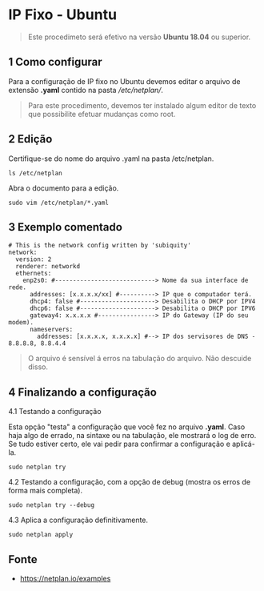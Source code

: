 IP Fixo - Ubuntu
==========================================================

> Este procedimeto será efetivo na versão **Ubuntu 18.04** ou superior.

1 Como configurar
----------------------------------------------------------

Para a configuração de IP fixo no Ubuntu devemos editar o arquivo de extensão __.yaml__ contido na pasta _/etc/netplan/_.

> Para este procedimento, devemos ter instalado algum editor de texto que possibilite efetuar mudanças como root.

2 Edição
----------------------------------------------------------

Certifique-se do nome do arquivo .yaml na pasta /etc/netplan.

`ls /etc/netplan`

Abra o documento para a edição.

`sudo vim /etc/netplan/*.yaml`

3 Exemplo comentado
----------------------------------------------------------

```
# This is the network config written by 'subiquity'
network:
  version: 2
  renderer: networkd
  ethernets:
    enp2s0: #----------------------------> Nome da sua interface de rede.
      addresses: [x.x.x.x/xx] #----------> IP que o computador terá.
      dhcp4: false #---------------------> Desabilita o DHCP por IPV4
      dhcp6: false #---------------------> Desabilita o DHCP por IPV6
      gateway4: x.x.x.x #----------------> IP do Gateway (IP do seu modem).
      nameservers:
        addresses: [x.x.x.x, x.x.x.x] #--> IP dos servisores de DNS - 8.8.8.8, 8.8.4.4
```

> O arquivo é sensível á erros na tabulação do arquivo. Não descuide disso.

4 Finalizando a configuração
----------------------------------------------------------

4.1 Testando a configuração

Esta opção "testa" a configuração que você fez no arquivo __.yaml__. Caso haja algo de errado, na sintaxe ou na tabulação, ele mostrará o log de erro. Se tudo estiver certo, ele vai pedir para confirmar a configuração e aplicá-la.

`sudo netplan try`

4.2 Testando a configuração, com a opção de debug (mostra os erros de forma mais completa).

`sudo netplan try --debug`

4.3 Aplica a configuração definitivamente.

`sudo netplan apply`


Fonte
----------------------------------------------------------

* <https://netplan.io/examples>
